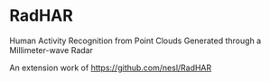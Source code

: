 # RadHAR
Human Activity Recognition from Point Clouds Generated through a Millimeter-wave Radar

An extension work of https://github.com/nesl/RadHAR
